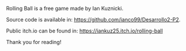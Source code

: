 Rolling Ball is a free game made by Ian Kuznicki.

Source code is available in: https://github.com/ianco99/Desarrollo2-P2.

Public itch.io can be found in: https://iankuz25.itch.io/rolling-ball

Thank you for reading!
